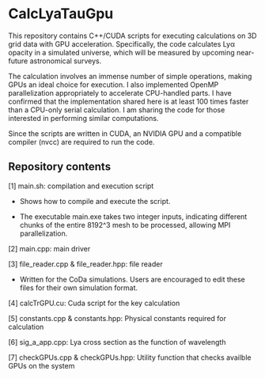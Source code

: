 # CalcLyaTauGpu

This repository contains C++/CUDA scripts for executing calculations on 3D grid data with GPU acceleration. 
Specifically, the code calculates Lyα opacity in a simulated universe, which will be measured by upcoming near-future astronomical surveys.

The calculation involves an immense number of simple operations, making GPUs an ideal choice for execution. 
I also implemented OpenMP parallelization appropriately to accelerate CPU-handled parts.
I have confirmed that the implementation shared here is at least 100 times faster than a CPU-only serial calculation. 
I am sharing the code for those interested in performing similar computations.

Since the scripts are written in CUDA, an NVIDIA GPU and a compatible compiler (nvcc) are required to run the code.

## Repository contents

[1] main.sh: compilation and execution script

- Shows how to compile and execute the script.

- The executable main.exe takes two integer inputs, indicating different chunks of the entire 8192^3 mesh to be processed, allowing MPI parallelization.

[2] main.cpp: main driver 

[3] file_reader.cpp & file_reader.hpp: file reader

- Written for the CoDa simulations. Users are encouraged to edit these files for their own simulation format.

[4] calcTrGPU.cu: Cuda script for the key calculation

[5] constants.cpp & constants.hpp: Physical constants required for calculation

[6] sig_a_app.cpp: Lya cross section as the function of wavelength

[7] checkGPUs.cpp & checkGPUs.hpp: Utility function that checks availble GPUs on the system

